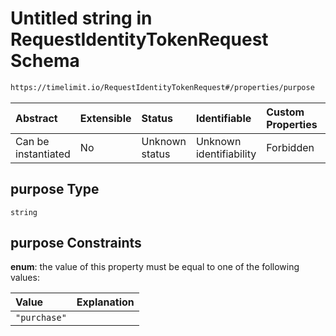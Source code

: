 # Untitled string in RequestIdentityTokenRequest Schema

```txt
https://timelimit.io/RequestIdentityTokenRequest#/properties/purpose
```



| Abstract            | Extensible | Status         | Identifiable            | Custom Properties | Additional Properties | Access Restrictions | Defined In                                                                                                  |
| :------------------ | :--------- | :------------- | :---------------------- | :---------------- | :-------------------- | :------------------ | :---------------------------------------------------------------------------------------------------------- |
| Can be instantiated | No         | Unknown status | Unknown identifiability | Forbidden         | Allowed               | none                | [RequestIdentityTokenRequest.schema.json\*](RequestIdentityTokenRequest.schema.json "open original schema") |

## purpose Type

`string`

## purpose Constraints

**enum**: the value of this property must be equal to one of the following values:

| Value        | Explanation |
| :----------- | :---------- |
| `"purchase"` |             |
